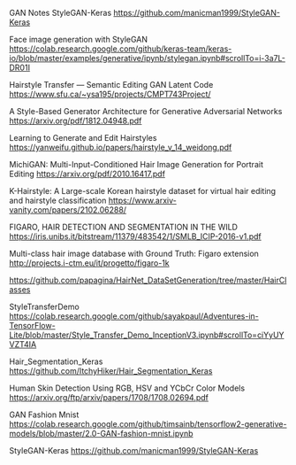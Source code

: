 
GAN Notes
StyleGAN-Keras
https://github.com/manicman1999/StyleGAN-Keras

Face image generation with StyleGAN
https://colab.research.google.com/github/keras-team/keras-io/blob/master/examples/generative/ipynb/stylegan.ipynb#scrollTo=i-3a7L-DR01I

Hairstyle Transfer — Semantic Editing GAN Latent Code
https://www.sfu.ca/~ysa195/projects/CMPT743Project/

A Style-Based Generator Architecture for Generative Adversarial Networks
https://arxiv.org/pdf/1812.04948.pdf

Learning to Generate and Edit Hairstyles
https://yanweifu.github.io/papers/hairstyle_v_14_weidong.pdf

MichiGAN: Multi-Input-Conditioned Hair Image Generation for Portrait Editing
https://arxiv.org/pdf/2010.16417.pdf

K-Hairstyle: A Large-scale Korean hairstyle dataset for virtual hair editing and hairstyle classification
https://www.arxiv-vanity.com/papers/2102.06288/

FIGARO, HAIR DETECTION AND SEGMENTATION IN THE WILD
https://iris.unibs.it/bitstream/11379/483542/1/SMLB_ICIP-2016-v1.pdf

Multi-class hair image database with Ground Truth: Figaro extension
http://projects.i-ctm.eu/it/progetto/figaro-1k

https://github.com/papagina/HairNet_DataSetGeneration/tree/master/HairClasses

StyleTransferDemo
https://colab.research.google.com/github/sayakpaul/Adventures-in-TensorFlow-Lite/blob/master/Style_Transfer_Demo_InceptionV3.ipynb#scrollTo=ciYyUYVZT4IA

Hair_Segmentation_Keras
https://github.com/ItchyHiker/Hair_Segmentation_Keras

Human Skin Detection Using RGB, HSV and YCbCr Color Models
https://arxiv.org/ftp/arxiv/papers/1708/1708.02694.pdf

GAN Fashion Mnist
https://colab.research.google.com/github/timsainb/tensorflow2-generative-models/blob/master/2.0-GAN-fashion-mnist.ipynb

StyleGAN-Keras
https://github.com/manicman1999/StyleGAN-Keras
